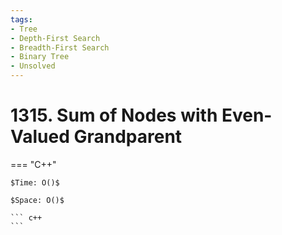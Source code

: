 ```yaml
---
tags:
- Tree
- Depth-First Search
- Breadth-First Search
- Binary Tree
- Unsolved
---
```



# 1315. Sum of Nodes with Even-Valued Grandparent

=== "C++"

    $Time: O()$

    $Space: O()$

    ``` c++
    ```